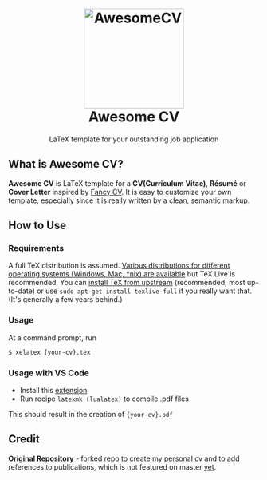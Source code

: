 <h1 align="center">
  <a href="https://github.com/posquit0/Awesome-CV" title="AwesomeCV Documentation">
    <img alt="AwesomeCV" src="https://github.com/posquit0/Awesome-CV/raw/master/icon.png" width="200px" height="200px" />
  </a>
  <br />
  Awesome CV
</h1>

<p align="center">
  LaTeX template for your outstanding job application
</p>

## What is Awesome CV?

**Awesome CV** is LaTeX template for a **CV(Curriculum Vitae)**, **Résumé** or **Cover Letter** inspired by [Fancy CV](https://www.sharelatex.com/templates/cv-or-resume/fancy-cv). It is easy to customize your own template, especially since it is really written by a clean, semantic markup.

## How to Use

### Requirements

A full TeX distribution is assumed. [Various distributions for different operating systems (Windows, Mac, \*nix) are available](http://tex.stackexchange.com/q/55437) but TeX Live is recommended.
You can [install TeX from upstream](http://tex.stackexchange.com/q/1092) (recommended; most up-to-date) or use `sudo apt-get install texlive-full` if you really want that. (It's generally a few years behind.)

### Usage

At a command prompt, run

```bash
$ xelatex {your-cv}.tex
```

### Usage with VS Code

- Install this [extension](https://marketplace.visualstudio.com/items?itemName=James-Yu.latex-workshop)
- Run recipe `latexmk (lualatex)` to compile .pdf files

This should result in the creation of `{your-cv}.pdf`

## Credit

[**Original Repository**](https://github.com/posquit0/Awesome-CV) - forked repo to create my personal cv and to add references to publications, which is not featured on master [yet](https://github.com/posquit0/Awesome-CV/pull/23).
